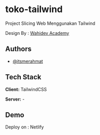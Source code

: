 # toko-tailwind

Project Slicing Web Menggunakan Tailwind

Design By : [Wahidev Academy](https://www.figma.com/file/O0cIX2v7gzNFXFYmPTh9Dh/TokoFashion?node-id=0%3A1&t=EJkYMpJEVcJOCEHz-0)

## Authors

- [@itsmerahmat](https://www.github.com/itsmerahmat)

## Tech Stack

**Client:** TailwindCSS

**Server:** -

## Demo

Deploy on : Netlify
